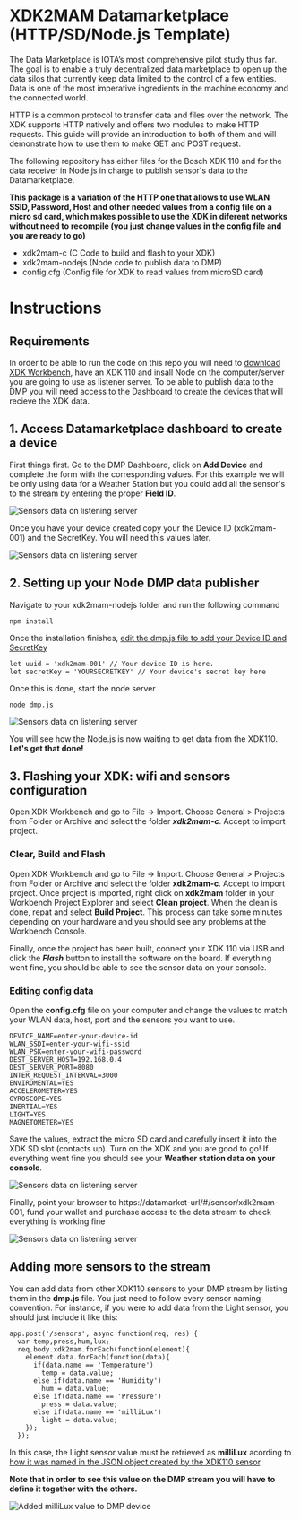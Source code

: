 # XDK2MAM Datamarketplace (HTTP/SD/Node.js Template)
The Data Marketplace is IOTA’s most comprehensive pilot study thus far. The goal is to enable a truly decentralized data marketplace to open up the data silos that currently keep data limited to the control of a few entities. Data is one of the most imperative ingredients in the machine economy and the connected world.

HTTP is a common protocol to transfer data and files over the network. The XDK supports HTTP natively and offers two modules to make HTTP requests. This guide will provide an introduction to both of them and will demonstrate how to use them to make GET and POST request.

The following repository has either files for the Bosch XDK 110 and for the data receiver in Node.js in charge to publish sensor's data to the Datamarketplace. 

**This package is a variation of the HTTP one that allows to use WLAN SSID, Password, Host and other needed values from a config file on a micro sd card, which makes possible to use the XDK in diferent networks without need to recompile (you just change values in the config file and you are ready to go)**



- xdk2mam-c (C Code to build and flash to your XDK)
- xdk2mam-nodejs (Node code to publish data to DMP)
- config.cfg (Config file for XDK to read values from microSD card)

# Instructions

## Requirements
In order to be able to run the code on this repo you will need to [download XDK Workbench](https://xdk.bosch-connectivity.com/software-downloads), have an XDK 110 and insall Node on the computer/server you are going to use as listener server.
To be able to publish data to the DMP you will need access to the Dashboard to create the devices that will recieve the XDK data. 

## 1. Access Datamarketplace dashboard to create a device
First things first. Go to the DMP Dashboard, click on **Add Device** and complete the form with the corresponding values. 
For this example we will be only using data for a Weather Station but you could add all the sensor's to the stream by entering the proper **Field ID**.

![Sensors data on listening server](https://xdk2mam.io/assets/images/create-device.png)

Once you have your device created copy your the Device ID (xdk2mam-001) and the SecretKey. You will need this values later.

![Sensors data on listening server](https://xdk2mam.io/assets/images/SK.png)


## 2. Setting up your Node DMP data publisher
Navigate to your xdk2mam-nodejs folder and run the following command

```
npm install
```
Once the installation finishes, [edit the dmp.js file to add your Device ID and SecretKey](https://github.com/xdk2mam/xdk2mam/blob/df7aae49b72d03108d62af06854cc7daed1b796b/dmp/xdk2mam-nodejs/dmp.js#L22)

```
let uuid = 'xdk2mam-001' // Your device ID is here.
let secretKey = 'YOURSECRETKEY' // Your device's secret key here
```

Once this is done, start the node server

```
node dmp.js
```

![Sensors data on listening server](https://xdk2mam.io/assets/images/console-listening.png)


You will see how the Node.js is now waiting to get data from the XDK110. **Let's get that done!**

## 3. Flashing your XDK: wifi and sensors configuration
Open XDK Workbench and go to File -> Import. Choose General > Projects from Folder or Archive and select the folder ***xdk2mam-c***. Accept to import project. 


### Clear, Build and Flash
Open XDK Workbench and go to File -> Import. Choose General > Projects from Folder or Archive and select the folder **xdk2mam-c**. Accept to import project. Once project is imported, right click on **xdk2mam** folder in your Workbench Project Explorer and select **Clean project**. When the clean is done, repat and select **Build Project**. This process can take some minutes depending on your hardware and you should see any problems at the Workbench Console.

Finally, once the project has been built, connect your XDK 110 via USB and click the ***Flash*** button to install the software on the board. If everything went fine, you should be able to see the sensor data on your console.

### Editing config data

Open the **config.cfg** file on your computer and change the values to match your WLAN data, host, port and the sensors you want to use.

```
DEVICE_NAME=enter-your-device-id
WLAN_SSDI=enter-your-wifi-ssid
WLAN_PSK=enter-your-wifi-password
DEST_SERVER_HOST=192.168.0.4
DEST_SERVER_PORT=8080
INTER_REQUEST_INTERVAL=3000
ENVIROMENTAL=YES
ACCELEROMETER=YES
GYROSCOPE=YES
INERTIAL=YES
LIGHT=YES
MAGNETOMETER=YES
```

Save the values, extract the micro SD card and carefully insert it into the XDK SD slot (contacts up). 
Turn on the XDK and you are good to go! 
If everything went fine you should see your **Weather station data on your console**. 

![Sensors data on listening server](https://xdk2mam.io/assets/images/console-fetching.png)

Finally, point your browser to https://datamarket-url/#/sensor/xdk2mam-001, fund your wallet and purchase access to the data stream to check everything is working fine

![Sensors data on listening server](https://xdk2mam.io/assets/images/sensor-stream.png)

## Adding more sensors to the stream
You can add data from other XDK110 sensors to your DMP stream by listing them in the **dmp.js** file. You just need to follow every sensor naming convention. For instance, if you were to add data from the Light sensor, you should just include it like this: 

```
app.post('/sensors', async function(req, res) {
  var temp,press,hum,lux;
  req.body.xdk2mam.forEach(function(element){
    element.data.forEach(function(data){
      if(data.name == 'Temperature')
        temp = data.value;
      else if(data.name == 'Humidity')
        hum = data.value;
      else if(data.name == 'Pressure')
        press = data.value;
      else if(data.name == 'milliLux')
        light = data.value;
    });
  });
```
In this case, the Light sensor value must be retrieved as **milliLux** acording to [how it was named in the JSON object created by the XDK110 sensor](https://github.com/xdk2mam/xdk2mam/blob/1232407c86dd2540aeda7653faed6b27e5c2b1ae/dmp/xdk2mam-c/source/sensors/LightSensor.c#L67).

**Note that in order to see this value on the DMP stream you will have to define it together with the others.**

![Added milliLux value to DMP device](https://xdk2mam.io/assets/images/milli-lux.png)


